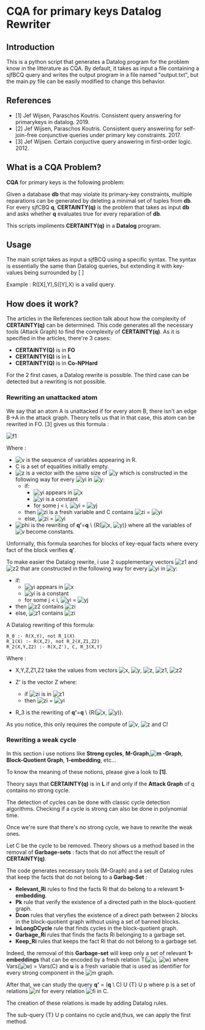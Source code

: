 # CQA for primary keys Datalog Rewriter
## Introduction
This is a python script that generates a Datalog program for the problem know in the litterature as CQA.
By default, it takes as input a file containing a sjfBCQ query and writes the output program in a file named "output.txt", but the main.py file can be easily modified to change this behavior.
## References
* \[1\] Jef Wijsen, Paraschos Koutris.  Consistent query answering for primarykeys in datalog.  2019.
* \[2\] Jef Wijsen, Paraschos Koutris.  Consistent query answering for self-join-free conjunctive queries under primary key constraints.  2017.
* \[3\] Jef Wijsen. Certain conjuctive query answering in first-order logic. 2012.
## What is a CQA Problem?
**CQA** for primary keys is the following problem:

Given a database **db** that may violate its primary-key constraints, multiple reparations can be generated by deleting a minimal set of tuples from **db**. 
For every sjfCBQ **q**, **CERTAINTY(q)** is the problem that takes as input **db** and asks whether **q** evaluates true for every reparation of **db**.

This scripts impliments **CERTAINTY(q)** in a **Datalog** program.
## Usage
The main script takes as input a sjfBCQ using a specific syntax.
The syntax is essentially the same than Datalog queries, but extending it with key-values being surrounded by [ ]

Example : R(\[X\],Y),S(\[Y\],X) is a valid query.
## How does it work?
The articles in the References section talk about how the complexity of **CERTAINTY(q)** can be determined. 
This code generates all the necessary tools (Attack Graph) to find the complexity of **CERTAINTY(q)**.
As it is specified in the articles, there're 3 cases:

* **CERTAINTY(Q)** is in **FO**
* **CERTAINTY(Q)** is in **L**
* **CERTAINTY(Q)** is in **Co-NPHard**

For the 2 first cases, a Datalog rewrite is possible. The third case can be detected but a rewriting is not possible.

### Rewriting an unattacked atom
We say that an atom A is unattacked if for every atom B, there isn't an edge B->A in the attack graph.
Theory tells us that in that case, this atom can be rewrited in FO. \[3\] gives us this formula :

![f1]

Where :
* ![v] is the sequence of variables appearing in R.
* C is a set of equalities initially empty.
* ![z] is a vector with the same size of ![y] which is constructed in the following way for every ![yi] in ![y]:
	* if:
		* ![yi] appears in ![x]
		* ![yi] is a constant
		* for some j < i, ![yi] = ![yj]
	* then ![zi] is a fresh variable and C contains  ![zi] = ![yi]
	* else, ![zi] = ![yi]
* ![phi] is the rewriting of **q'**=**q** \ {R(![x], ![y])} where all the variables of ![v] become constants.

Unformally, this formula searches for blocks of key-equal facts where every fact of the block verifies **q'**.

To make easier the Datalog rewrite, i use 2 supplementary vectors ![z1] and ![z2] that are constructed in the following way for every ![yi] in ![y]:

* if:
	* ![yi] appears in ![x]
	* ![yi] is a constant
	* for some j < i, ![yi] = ![yj]
* then ![z2] contains ![zi] 
* else, ![z1] contains ![zi]


A Datalog rewriting of this formula:

```
R_0 :- R(X,Y), not R_1(X)
R_1(X) :- R(X,Z), not R_2(X,Z1,Z2)
R_2(X,Y,Z2) :- R(X,Z'), C, R_3(X,Y)
```

Where :
* X,Y,Z,Z1,Z2 take the values from vectors ![x], ![y], ![z], ![z1], ![z2]
* Z' is the vector Z where:
	* if ![zi] is in ![z1]
	* then ![zi] = ![yi]
		
* R_3 is the rewriting of **q'**=**q** \ {R(![x], ![y])}.



As you notice, this only requires the compute of ![v], ![z] and C! 

### Rewriting a weak cycle
In this section i use notions like **Strong cycles**, **M-Graph**,**![m] -Graph**, **Block-Quotient Graph**, **1-embedding**, etc...

To know the meaning of these notions, please give a look to **\[1\]**.

Theory says that **CERTAINTY(q)** is in **L** if and only if the **Attack Graph** of q contains no strong cycle. 

The detection of cycles can be done with classic cycle detection algorithms. Checking if a cycle is strong can also be done in polynomial time.

Once we're sure that there's no strong cycle, we have to rewrite the weak ones. 

Let C be the cycle to be removed. Theory shows us a method based in the removal of **Garbage-sets** :  facts that do not affect the result of **CERTAINTY(q)**.

The code generates necessary tools (M-Graph) and a set of Datalog rules that keep the facts that do not belong to a **Garbag-Set** :

* **Relevant_Ri** rules to find the facts Ri that do belong to a relevant **1-embedding**.
* **Pk** rule that verify the existence of a directed path in the block-quotient graph.
* **Dcon** rules that veryfies the existence of a direct path between 2 blocks in the block-quotient graph without using a set of banned blocks.
* **InLongDCycle** rule that finds cycles in the block-quotient graph.
* **Garbage_Ri** rules that finds the facts Ri belonging to a garbage set.
* **Keep_Ri** rules that keeps the fact Ri that do not belong to a garbage set.

Indeed, the removal of this **Garbage-set** will keep only a set of relevant **1-embeddings** that can be encoded by a fresh relation T(![u], ![w]) where Vars(![w]) = Vars(C) and **u** is a fresh variable that is used as identifier for every strong component in the ![m] graph.

After that, we can study the query **q'** = (**q** \ C) U {T} U p where p is a set of relations ![ni] for every relation ![fi] in C.

The creation of these relations is made by adding Datalog rules.

The sub-query {T} U p contains no cycle and,thus, we can apply the first method.



[f1]: http://chart.apis.google.com/chart?cht=tx&chl=\exists\vec{v},R(\underline{\vec{x}},\vec{y})\wedge\forall\vec{z}(R(\underline{\vec{x}},\vec{z})\rightarrow(C\wedge\phi(\vec{v})))  

[x]: http://chart.apis.google.com/chart?cht=tx&chl=\underline{\vec{x}}
[y]: http://chart.apis.google.com/chart?cht=tx&chl=\vec{y}
[yi]: http://chart.apis.google.com/chart?cht=tx&chl=y_i 
[yj]: http://chart.apis.google.com/chart?cht=tx&chl=y_j 
[v]: http://chart.apis.google.com/chart?cht=tx&chl=\vec{v} 
[z]: http://chart.apis.google.com/chart?cht=tx&chl=\vec{z} 
[zi]: http://chart.apis.google.com/chart?cht=tx&chl=z_i 
[z1]: http://chart.apis.google.com/chart?cht=tx&chl=\vec{z_1} 
[z2]: http://chart.apis.google.com/chart?cht=tx&chl=\vec{z_2} 
[phi]: http://chart.apis.google.com/chart?cht=tx&chl=\phi(\vec{v}) 
[u]: http://chart.apis.google.com/chart?cht=tx&chl=\underline{u} 
[w]: http://chart.apis.google.com/chart?cht=tx&chl=\vec{w} 
[m]: https://chart.apis.google.com/chart?cht=tx&chl=\rightarrow^C
[ni]: https://chart.apis.google.com/chart?cht=tx&chl=N_i^c(\underline{Key(F_i)},u)
[fi]: https://chart.apis.google.com/chart?cht=tx&chl=F_i





